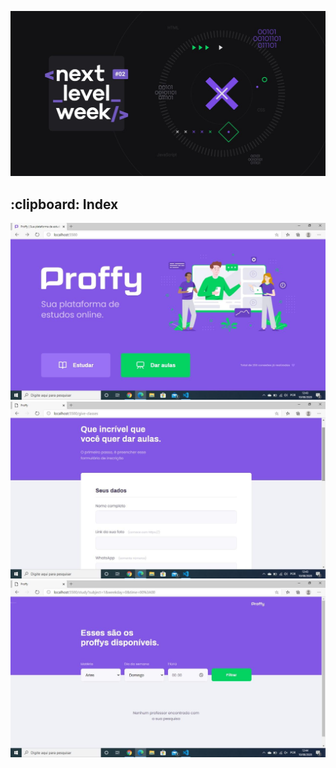 <p align="center">
<img src="public/images/repository/title-readme.png">
</p>

<h2> :clipboard: Index </h2>

<p align="center">
    <img src="public/images/repository/screenshot/index.png" width="700">
    <img src="public/images/repository/screenshot/give-classes.png" width="700">
    <img src="public/images/repository/screenshot/study.png" width="700">
</p>